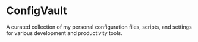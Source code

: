 # ConfigVault
A curated collection of my personal configuration files, scripts, and settings for various development and productivity tools.
